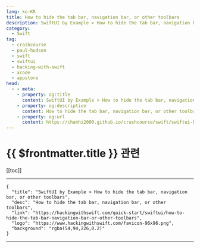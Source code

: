 ```yaml
---
lang: ko-KR
title: How to hide the tab bar, navigation bar, or other toolbars
description: SwiftUI by Example > How to hide the tab bar, navigation bar, or other toolbars
category:
  - Swift
tag: 
  - crashcourse
  - paul-hudson
  - swift
  - swiftui
  - hacking-with-swift
  - xcode
  - appstore
head:
  - - meta:
    - property: og:title
      content: SwiftUI by Example > How to hide the tab bar, navigation bar, or other toolbars
    - property: og:description
      content: How to hide the tab bar, navigation bar, or other toolbars
    - property: og:url
      content: https://chanhi2000.github.io/crashcourse/swift/swiftui-by-example/12-containers/how-to-hide-the-tab-bar-navigation-bar-or-other-toolbars.html
---
```


# {{ $frontmatter.title }} 관련

[[toc]]

---

```component VPCard
{
  "title": "SwiftUI by Example > How to hide the tab bar, navigation bar, or other toolbars",
  "desc": "How to hide the tab bar, navigation bar, or other toolbars",
  "link": "https://hackingwithswift.com/quick-start/swiftui/how-to-hide-the-tab-bar-navigation-bar-or-other-toolbars",
  "logo": "https://www.hackingwithswift.com/favicon-96x96.png",
  "background": "rgba(54,94,226,0.2)"
}
```

---

<TagLinks />
